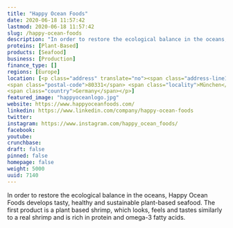 ```yaml
---
title: "Happy Ocean Foods"
date: 2020-06-18 11:57:42
lastmod: 2020-06-18 11:57:42
slug: /happy-ocean-foods
description: "In order to restore the ecological balance in the oceans, Happy Ocean Foods develops tasty, healthy and sustainable plant-based seafood. The first product is a plant based shrimp, which looks, feels and tastes similarly to a real shrimp and is rich in protein and omega-3 fatty acids."
proteins: [Plant-Based]
products: [Seafood]
business: [Production]
finance_type: []
regions: [Europe]
location: [<p class="address" translate="no"><span class="address-line1">Tal</span><br>
<span class="postal-code">80331</span> <span class="locality">München</span><br>
<span class="country">Germany</span></p>]
featured_image: "happyoceanlogo.jpg"
website: https://www.happyoceanfoods.com/
linkedin: https://www.linkedin.com/company/happy-ocean-foods
twitter: 
instagram: https://www.instagram.com/happy_ocean_foods/
facebook: 
youtube: 
crunchbase: 
draft: false
pinned: false
homepage: false
weight: 5000
uuid: 7140
---
```

In order to restore the ecological balance in the oceans, Happy Ocean Foods develops tasty, healthy and sustainable plant-based seafood. The first product is a plant based shrimp, which looks, feels and tastes similarly to a real shrimp and is rich in protein and omega-3 fatty acids.
